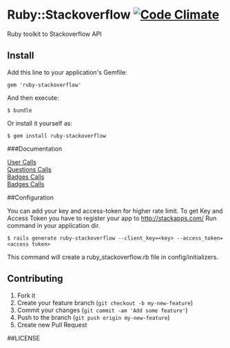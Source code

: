 # Ruby::Stackoverflow [![Code Climate](https://codeclimate.com/github/raysrashmi/ruby-stackoverflow.png)](https://codeclimate.com/github/raysrashmi/ruby-stackoverflow)

Ruby toolkit to Stackoverflow API 

## Install

Add this line to your application's Gemfile:

    gem 'ruby-stackoverflow'

And then execute:

    $ bundle

Or install it yourself as:

    $ gem install ruby-stackoverflow

###Documentation

<a href='https://github.com/raysrashmi/ruby-stackoverflow/wiki/Users-calls'>User Calls</a>
<br/>
<a href='https://github.com/raysrashmi/ruby-stackoverflow/wiki/Users-calls'>Questions Calls</a>
<br/>
<a href='https://github.com/raysrashmi/ruby-stackoverflow/wiki/Users-calls'>Badges Calls</a>
<br/>
<a href='https://github.com/raysrashmi/ruby-stackoverflow/wiki/Users-calls'>Badges Calls</a>
<br/>

##Configuration

You can add your key and access-token for higher rate limit.
To get Key and Access Token you have to register your app to http://stackapps.com/
Run command in your application dir.

    $ rails generate ruby-stackoverflow --client_key=<key> --access_token=<access token>

This command will create a ruby_stackoverflow.rb file in config/initializers.

## Contributing

1. Fork it
2. Create your feature branch (`git checkout -b my-new-feature`)
3. Commit your changes (`git commit -am 'Add some feature'`)
4. Push to the branch (`git push origin my-new-feature`)
5. Create new Pull Request

##LICENSE


